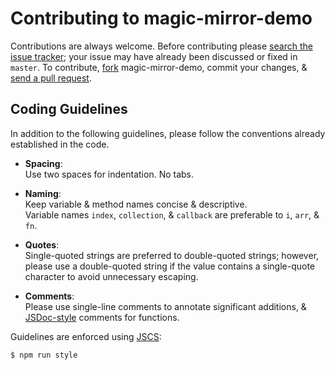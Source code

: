 # Contributing to magic-mirror-demo

Contributions are always welcome. Before contributing please
[search the issue tracker](https://github.com/MicrosoftEdge/magic-mirror-demo/issues);
your issue may have already been discussed or fixed in `master`. To contribute,
[fork](https://help.github.com/articles/fork-a-repo/) magic-mirror-demo, commit your changes,
& [send a pull request](https://help.github.com/articles/using-pull-requests/).

## Coding Guidelines

In addition to the following guidelines, please follow the conventions already
established in the code.

- **Spacing**:<br>
  Use two spaces for indentation. No tabs.

- **Naming**:<br>
  Keep variable & method names concise & descriptive.<br>
  Variable names `index`, `collection`, & `callback` are preferable to
  `i`, `arr`, & `fn`.

- **Quotes**:<br>
  Single-quoted strings are preferred to double-quoted strings; however,
  please use a double-quoted string if the value contains a single-quote
  character to avoid unnecessary escaping.

- **Comments**:<br>
  Please use single-line comments to annotate significant additions, &
  [JSDoc-style](http://www.2ality.com/2011/08/jsdoc-intro.html) comments for
  functions.

Guidelines are enforced using [JSCS](https://www.npmjs.com/package/jscs):

```bash
$ npm run style
```
